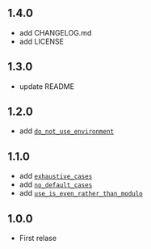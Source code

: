 ## 1.4.0
- add CHANGELOG.md
- add LICENSE

## 1.3.0
- update README

## 1.2.0
- add [`do_not_use_environment`](https://dart-lang.github.io/linter/lints/do_not_use_environment.html)

## 1.1.0
- add [`exhaustive_cases`](https://dart-lang.github.io/linter/lints/exhaustive_cases.html)
- add [`no_default_cases`](https://dart-lang.github.io/linter/lints/no_default_cases.html)
- add [`use_is_even_rather_than_modulo`](https://dart-lang.github.io/linter/lints/use_is_even_rather_than_modulo.html)

## 1.0.0
- First relase
